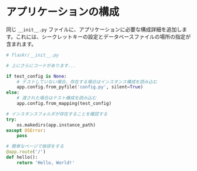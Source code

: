 # アプリケーションの構成

同じ `__init__.py` ファイルに、アプリケーションに必要な構成詳細を追加します。これには、シークレットキーの設定とデータベースファイルの場所の指定が含まれます。

```python
# flaskr/__init__.py

# 上にさらにコードがあります...

if test_config is None:
    # テストしていない場合、存在する場合はインスタンス構成を読み込む
    app.config.from_pyfile('config.py', silent=True)
else:
    # 渡された場合はテスト構成を読み込む
    app.config.from_mapping(test_config)

# インスタンスフォルダが存在することを確認する
try:
    os.makedirs(app.instance_path)
except OSError:
    pass

# 簡単なページで挨拶をする
@app.route('/')
def hello():
    return 'Hello, World!'
```
